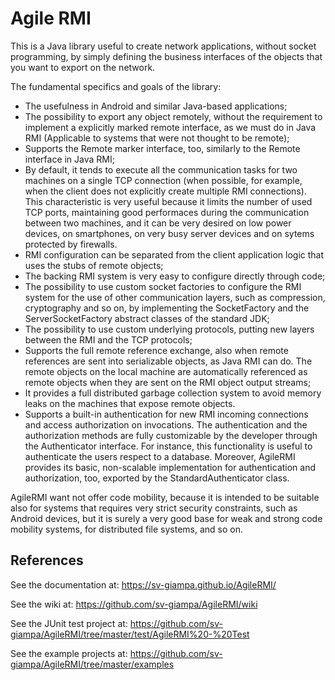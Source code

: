 # Agile RMI
This is a Java library useful to create network applications, without socket programming, by
simply defining the business interfaces of the objects that you want to export on the network.

The fundamental specifics and goals of the library:
- The usefulness in Android and similar Java-based applications;
- The possibility to export any object remotely, without the requirement to implement a explicitly marked remote interface, as we must do in Java RMI (Applicable to systems that were not thought to be remote);
- Supports the Remote marker interface, too, similarly to the Remote interface in Java RMI;
- By default, it tends to execute all the communication tasks for two machines on a single TCP connection (when possible, for example, when the client does not explicitly create multiple RMI connections). This characteristic is very useful because it limits the number of used TCP ports, maintaining good performaces during the communication between two machines, and it can be very desired on low power devices, on smartphones, on very busy server devices and on sytems protected by firewalls.
- RMI configuration can be separated from the client application logic that uses the stubs of remote objects;
- The backing RMI system is very easy to configure directly through code;
- The possibility to use custom socket factories to configure the RMI system for the use of other communication layers, such as compression, cryptography and so on, by implementing the SocketFactory and  the ServerSocketFactory abstract classes of the standard JDK;
- The possibility to use custom underlying protocols, putting new layers between the RMI and the TCP protocols;
- Supports the full remote reference exchange, also when remote references are sent into serializable objects, as Java RMI can do. The remote objects on the local machine are automatically referenced as remote objects when they are sent on the RMI object output streams;
- It provides a full distributed garbage collection system to avoid memory leaks on the machines that expose remote objects.
- Supports a built-in authentication for new RMI incoming connections and access authorization on invocations. The authentication and the authorization methods are fully customizable by the developer through the Authenticator interface. For instance, this functionality is useful to authenticate the users respect to a database. Moreover, AgileRMI provides its basic, non-scalable implementation for authentication and authorization, too, exported by the StandardAuthenticator class.

AgileRMI want not offer code mobility, because it is intended to be suitable also for systems that requires very strict security constraints, such as Android devices, but it is surely a very good base for weak and strong code mobility systems, for distributed file systems, and so on.

## References
See the documentation at: https://sv-giampa.github.io/AgileRMI/

See the wiki at: https://github.com/sv-giampa/AgileRMI/wiki

See the JUnit test project at: https://github.com/sv-giampa/AgileRMI/tree/master/test/AgileRMI%20-%20Test

See the example projects at: https://github.com/sv-giampa/AgileRMI/tree/master/examples
